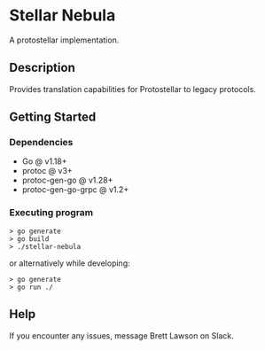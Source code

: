 # Stellar Nebula

A protostellar implementation.

## Description

Provides translation capabilities for Protostellar to legacy protocols.

## Getting Started

### Dependencies

- Go @ v1.18+
- protoc @ v3+
- protoc-gen-go @ v1.28+
- protoc-gen-go-grpc @ v1.2+

### Executing program

```
> go generate
> go build
> ./stellar-nebula
```

or alternatively while developing:

```
> go generate
> go run ./
```

## Help

If you encounter any issues, message Brett Lawson on Slack.

